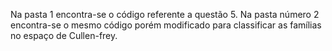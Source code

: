 Na pasta 1 encontra-se o código referente a questão 5. Na pasta número 2 encontra-se o mesmo código porém modificado para classificar as famílias no espaço de Cullen-frey.

